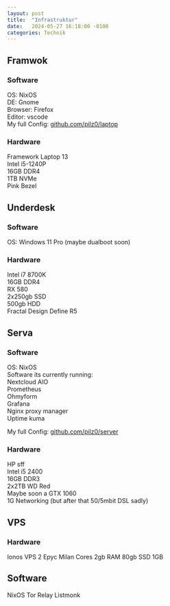 ```yaml
---
layout: post
title:  "Infrastruktur"
date:   2024-05-27 16:18:00 -0100
categories: Technik
---
```

## Framwok

### Software
OS: NixOS  
DE: Gnome  
Browser: Firefox  
Editor: vscode  
My full Config: [github.com/pilz0/laptop](https://github.com/pilz0/laptop)

### Hardware
Framework Laptop 13  
Intel i5-1240P  
16GB DDR4  
1TB NVMe  
Pink Bezel  

## Underdesk

### Software
OS: Windows 11 Pro (maybe dualboot soon)

### Hardware
Intel i7 8700K  
16GB DDR4  
RX 580  
2x250gb SSD  
500gb HDD  
Fractal Design Define R5  

## Serva

### Software
OS: NixOS  
Software its currently running:  
Nextcloud AIO  
Prometheus  
Ohmyform  
Grafana  
Nginx proxy manager  
Uptime kuma  

My full Config: [github.com/pilz0/server](https://github.com/pilz0/server)

### Hardware
HP sff  
Intel i5 2400  
16GB DDR3  
2x2TB WD Red  
Maybe soon a GTX 1060  
1G Networking (but after that 50/5mbit DSL sadly)

## VPS
### Hardware

Ionos VPS
2 Epyc Milan Cores
2gb RAM
80gb SSD
1GB
## Software
NixOS
Tor Relay
Listmonk